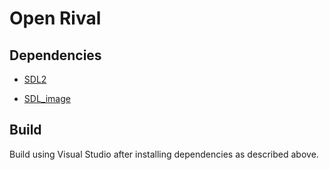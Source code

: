 # Open Rival

## Dependencies

 - [SDL2](http://lazyfoo.net/tutorials/SDL/01_hello_SDL/index.php)

 - [SDL_image](http://lazyfoo.net/tutorials/SDL/06_extension_libraries_and_loading_other_image_formats/index.php)

## Build

Build using Visual Studio after installing dependencies as described above.
